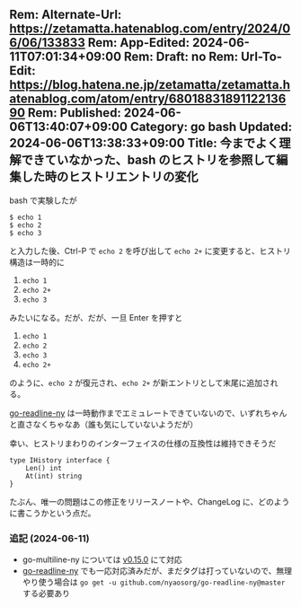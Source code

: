 Rem: Alternate-Url: https://zetamatta.hatenablog.com/entry/2024/06/06/133833
Rem: App-Edited: 2024-06-11T07:01:34+09:00
Rem: Draft: no
Rem: Url-To-Edit: https://blog.hatena.ne.jp/zetamatta/zetamatta.hatenablog.com/atom/entry/6801883189112213690
Rem: Published: 2024-06-06T13:40:07+09:00
Category: go bash
Updated: 2024-06-06T13:38:33+09:00
Title: 今までよく理解できていなかった、bash のヒストリを参照して編集した時のヒストリエントリの変化
---
bash で実験したが

```
$ echo 1
$ echo 2
$ echo 3
```

と入力した後、Ctrl-P で `echo 2` を呼び出して `echo 2+` に変更すると、ヒストリ構造は一時的に

1. `echo 1`
2. `echo 2+`
3. `echo 3`

みたいになる。だが、だが、一旦 Enter を押すと

1. `echo 1`
2. `echo 2`
3. `echo 3`
4. `echo 2+`

のように、`echo 2` が復元され、`echo 2+` が新エントリとして末尾に追加される。

[go-readline-ny](https://github.com/nyaosorg/go-readline-ny) は一時動作までエミュレートできていないので、いずれちゃんと直さなくちゃなあ（誰も気にしていないようだが）

幸い、ヒストリまわりのインターフェイスの仕様の互換性は維持できそうだ

```
type IHistory interface {
    Len() int
    At(int) string
}
```

たぶん、唯一の問題はこの修正をリリースノートや、ChangeLog に、どのように書こうかという点だ。

### 追記 (2024-06-11)

+ go-multiline-ny については [v0.15.0](https://github.com/hymkor/go-multiline-ny/releases/tag/v0.15.0) にて対応
+ [go-readline-ny](https://github.com/nyaosorg/go-readline-ny) でも一応対応済みだが、まだタグは打っていないので、無理やり使う場合は `go get -u github.com/nyaosorg/go-readline-ny@master` する必要あり
